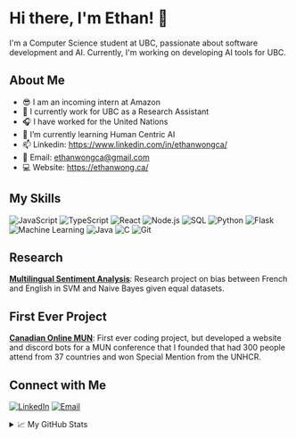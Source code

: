 # Hi there, I'm Ethan! 👋

I'm a Computer Science student at UBC, passionate about software development and AI. Currently, I'm working on developing AI tools for UBC.

## About Me
- :sunglasses: I am an incoming intern at Amazon
- 🔭 I currently work for UBC as a Research Assistant
- 🎧 I have worked for the United Nations
- 🌱 I’m currently learning Human Centric AI
- 📫 Linkedin: https://www.linkedin.com/in/ethanwongca/
- 📧 Email: ethanwongca@gmail.com
- :computer: Website: https://ethanwong.ca/

## My Skills
![JavaScript](https://img.shields.io/badge/JavaScript-F7DF1E?style=flat&logo=javascript&logoColor=black)
![TypeScript](https://img.shields.io/badge/TypeScript-007ACC?style=flat&logo=typescript&logoColor=white)
![React](https://img.shields.io/badge/React-61DAFB?style=flat&logo=react&logoColor=black)
![Node.js](https://img.shields.io/badge/Node.js-339933?style=flat&logo=node.js&logoColor=white)
![SQL](https://img.shields.io/badge/SQL-4479A1?style=flat&logo=postgresql&logoColor=white)
![Python](https://img.shields.io/badge/Python-3776AB?style=flat&logo=python&logoColor=white)
![Flask](https://img.shields.io/badge/Flask-000000?style=flat&logo=flask&logoColor=white)
![Machine Learning](https://img.shields.io/badge/Machine%20Learning-FF6F00?style=flat&logo=ml&logoColor=white)
![Java](https://img.shields.io/badge/Java-007396?style=flat&logo=java&logoColor=white)
![C](https://img.shields.io/badge/C-A8B9CC?style=flat&logo=c&logoColor=white)
![Git](https://img.shields.io/badge/Git-F05032?style=flat&logo=git&logoColor=white)

## Research 
**[Multilingual Sentiment Analysis](https://arxiv.org/abs/2405.06692)**: Research project on bias between French and English in SVM and Naive Bayes given equal datasets.

## First Ever Project 
**[Canadian Online MUN](https://github.com/ethanwongca/canadianonlinemun)**: First ever coding project, but developed a website and discord bots for a MUN conference that I founded that had 300 people attend from 37 countries and won Special Mention from the UNHCR. <br/>

## Connect with Me
[![LinkedIn](https://img.shields.io/badge/LinkedIn-blue?style=flat&logo=linkedin&logoColor=white)](https://www.linkedin.com/in/ethanwongca/)
[![Email](https://img.shields.io/badge/Email-D14836?style=flat&logo=gmail&logoColor=white)](mailto:ethanwongca@gmail.com)

<details>
  <summary>📈 My GitHub Stats </summary>
  
  ![Top Languages](https://github-readme-stats.vercel.app/api/top-langs/?username=ethanwongca&layout=compact&theme=radical)
</details>
